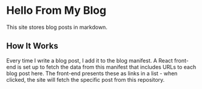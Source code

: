 # Hello From My Blog

This site stores blog posts in markdown.

## How It Works

Every time I write a blog post, I add it to the blog manifest. A React front-end
is set up to fetch the data from this manifest that includes URLs to each blog
post here. The front-end presents these as links in a list - when clicked, the site
will fetch the specific post from this repository.
